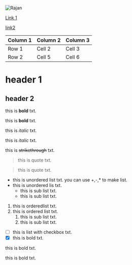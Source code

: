 ![Rajan]([https://www.google.com/url?sa=i&url=https%3A%2F%2Fwww.91mobiles.com%2Fhub%2Fpoco-m6-pro-5g-india-price-specs-renders-leaked%2F&psig=AOvVaw02L_3tYqDxQtUvkFJ4qa0T&ust=1693894350398000&source=images&cd=vfe&opi=89978449&ved=0CBAQjRxqFwoTCPCop6umkIEDFQAAAAAdAAAAABAD](https://unsplash.com/photos/L5DUg5S-hCY))

[Link 1](https://www.example.com)

[link2](www.google.com)

| Column 1 | Column 2 | Column 3 |
| -------- | -------- | -------- |
| Row 1    | Cell 2   | Cell 3   |
| Row 2    | Cell 5   | Cell 6   |


# header 1
## header 2

this is **bold** txt.


this is __bold__ txt.


this is *italic* txt.

this is _italic_ txt.

this is ~~strikethrough~~ txt.

> this is quote txt.

> this is quote txt.

- this is unordered list txt.  you can use +,-,* to make list.
- this is unordered lis txt.
   - this is sub list txt.
   - this is sub list txt.

1. this is orderedlist txt.  
2. this is ordered list txt.
   1. this is sub list txt.
   2. this is sub list txt.

- [ ] this is list with checkbox txt.
- [x] this is bold txt.

this is bold txt.

this is bold txt.



